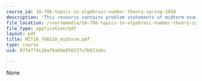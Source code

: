 ```yaml
---
course_id: 18-786-topics-in-algebraic-number-theory-spring-2010
description: 'This resource contains problem statements of midterm exam. '
file_location: /coursemedia/18-786-topics-in-algebraic-number-theory-spring-2010/07fe7f9c26af6a50e850237a7b672ebc_MIT18_786S10_midterm.pdf
file_type: application/pdf
layout: pdf
title: MIT18_786S10_midterm.pdf
type: course
uid: 07fe7f9c26af6a50e850237a7b672ebc

---
```

None